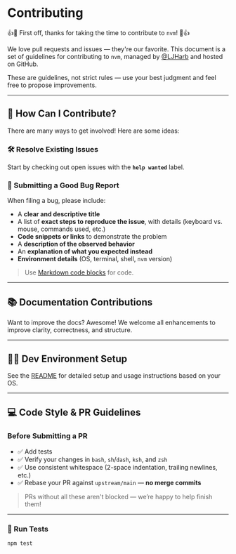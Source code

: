 # Contributing

:+1::tada: First off, thanks for taking the time to contribute to `nvm`! :tada::+1:

We love pull requests and issues — they're our favorite.
This document is a set of guidelines for contributing to `nvm`, managed by [@LJHarb](https://github.com/ljharb) and hosted on GitHub.

These are guidelines, not strict rules — use your best judgment and feel free to propose improvements.

---

## 🚀 How Can I Contribute?

There are many ways to get involved! Here are some ideas:

### 🛠 Resolve Existing Issues

Start by checking out open issues with the **`help wanted`** label.

### 🐞 Submitting a Good Bug Report

When filing a bug, please include:

- A **clear and descriptive title**
- A list of **exact steps to reproduce the issue**, with details (keyboard vs. mouse, commands used, etc.)
- **Code snippets or links** to demonstrate the problem
- A **description of the observed behavior**
- An **explanation of what you expected instead**
- **Environment details** (OS, terminal, shell, `nvm` version)

> Use [Markdown code blocks](https://help.github.com/articles/markdown-basics/#multiple-lines) for code.

---

## 📚 Documentation Contributions

Want to improve the docs? Awesome! We welcome all enhancements to improve clarity, correctness, and structure.

---

## 🧑‍💻 Dev Environment Setup

See the [README](README.md) for detailed setup and usage instructions based on your OS.

---

## 💻 Code Style & PR Guidelines

### Before Submitting a PR

- ✅ Add tests
- ✅ Verify your changes in `bash`, `sh`/`dash`, `ksh`, and `zsh`
- ✅ Use consistent whitespace (2-space indentation, trailing newlines, etc.)
- ✅ Rebase your PR against `upstream/main` — **no merge commits**

> PRs without all these aren't blocked — we’re happy to help finish them!

---

### 🧪 Run Tests

```bash
npm test
